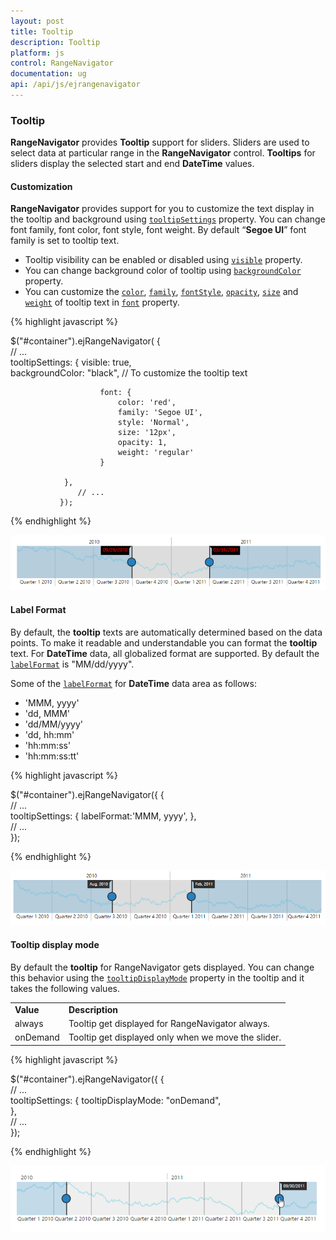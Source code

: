 ```yaml
---
layout: post
title: Tooltip
description: Tooltip
platform: js
control: RangeNavigator
documentation: ug
api: /api/js/ejrangenavigator
---
```



### Tooltip

**RangeNavigator** provides **Tooltip** support for sliders. Sliders are used to select data at particular range in the **RangeNavigator** control. **Tooltips** for sliders display the selected start and end **DateTime** values.

#### Customization

**RangeNavigator** provides support for you to customize the text display in the tooltip and background using [`tooltipSettings`](../api/js/ejrangenavigator#members:tooltipsettings) property. You can change font family, font color, font style, font weight. By default “**Segoe UI**” font family is set to tooltip text.

* Tooltip visibility can be enabled or disabled using [`visible`](../api/js/ejrangenavigator#members:tooltipsettings-visible) property.
* You can change background color of tooltip using [`backgroundColor`](../api/js/ejrangenavigator#members:tooltipsettings-backgroundcolor) property.
* You can customize the [`color`](../api/js/ejrangenavigator#members:tooltipsettings-font-color), [`family`](../api/js/ejrangenavigator#members:tooltipsettings-font-family), [`fontStyle`](../api/js/ejrangenavigator#members:tooltipsettings-font-fontstyle), [`opacity`](../api/js/ejrangenavigator#members:tooltipsettings-font-opacity), [`size`](../api/js/ejrangenavigator#members:tooltipsettings-font-size) and [`weight`](../api/js/ejrangenavigator#members:tooltipsettings-font-weight) of tooltip text in [`font`](../api/js/ejrangenavigator#members:tooltipsettings-font) property.

{% highlight javascript %}


$("#container").ejRangeNavigator(
               {   
                   // ...              
                tooltipSettings: {
                    visible: true,  
                    backgroundColor: "black",
                           //  To customize the tooltip text

                        font: {
                            color: 'red',
                            family: 'Segoe UI',
                            style: 'Normal',
                            size: '12px',
                            opacity: 1,
                            weight: 'regular'
                        }

                },
                   // ...             
               });


{% endhighlight %}



![](/js/RangeNavigator/Tooltip_images/Tooltip_img1.png) 

#### Label Format

By default, the **tooltip** texts are automatically determined based on the data points.  To make it readable and understandable you can format the **tooltip** text. For **DateTime** data, all globalized format are supported. By default the [`labelFormat`](../api/js/ejrangenavigator#members:tooltipsettings-labelformat) is "MM/dd/yyyy".

Some of the [`labelFormat`](../api/js/ejrangenavigator#members:tooltipsettings-labelformat) for **DateTime** data area as follows:

* 'MMM, yyyy'
* 'dd, MMM'
* 'dd/MM/yyyy'
* 'dd, hh:mm'
* 'hh:mm:ss'
* 'hh:mm:ss:tt'


{% highlight javascript %}


$("#container").ejRangeNavigator({
               {   
                   // ...              
                 tooltipSettings: {
                    labelFormat:'MMM, yyyy',
                },              
                   // ...             
               });


{% endhighlight %}


![](/js/RangeNavigator/Tooltip_images/Tooltip_img2.png) 

#### Tooltip display mode

By default the **tooltip** for RangeNavigator gets displayed. You can change this behavior using the [`tooltipDisplayMode`](../api/js/ejrangenavigator#members:tooltipsettings-tooltipdisplaymode) property in the tooltip and it takes the following values.



<table>
<tr>
<td>
<b>Value</b></td><td>
<b>Description</b></td></tr>
<tr>
<td>
always</td><td>
Tooltip get displayed for RangeNavigator always.</td></tr>
<tr>
<td>
onDemand</td><td>
Tooltip get displayed only when we move the slider.</td></tr>
</table>


{% highlight javascript %}


$("#container").ejRangeNavigator({
               {   
                   // ...              
                 tooltipSettings: {
                         tooltipDisplayMode: "onDemand",                    
                },              
                   // ...             
               });


{% endhighlight %}



![](/js/RangeNavigator/Tooltip_images/Tooltip_img3.png) 
